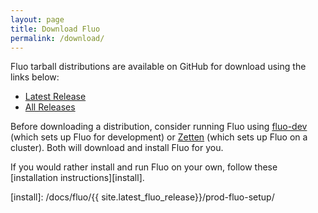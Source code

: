 ```yaml
---
layout: page
title: Download Fluo
permalink: /download/
---
```


Fluo tarball distributions are available on GitHub for download using the links below:

* [Latest Release][latest]
* [All Releases][all]

Before downloading a distribution, consider running Fluo using [fluo-dev] (which sets up Fluo for development) 
or [Zetten] (which sets up Fluo on a cluster).  Both will download and install Fluo for you.

If you would rather install and run Fluo on your own, follow these [installation instructions][install].

[latest]: https://github.com/fluo-io/fluo/releases/latest
[all]: https://github.com/fluo-io/fluo/releases
[fluo-dev]: https://github.com/fluo-io/fluo-dev
[Zetten]: https://github.com/fluo-io/zetten
[install]: /docs/fluo/{{ site.latest_fluo_release}}/prod-fluo-setup/
